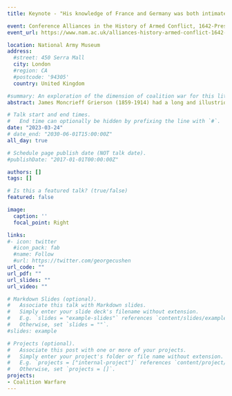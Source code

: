 ```yaml
---
title: Keynote - "His knowledge of France and Germany was both intimate and encyclopaedic". J.M. Grierson and coalition negotiation

event: Conference Alliances in the History of Armed Conflict, 1642-Present
event_url: https://www.nam.ac.uk/alliances-history-armed-conflict-1642-present

location: National Army Museum
address:
  #street: 450 Serra Mall
  city: London
  #region: CA
  #postcode: '94305'
  country: United Kingdom

#summary: An exploration of the dimension of coalition war for this little-studied conflict.
abstract: James Moncrieff Grierson (1859-1914) had a long and illustrious military career which saw roles in military Intelligence as well as several other postings at home and abroad. Douglas Haig, in the preface to his 1922 biography described him as “not only an extremely well-trained Staff Officer, but also an able commander of troops and a skilful artilleryman.”  We intend to study precisely the transitions which saw Grierson alternate active duty postings in war zones (Egypt in 1882, Sudan 1885, China and South Africa in 1900) with duties in military intelligence and strategic planning (at Army Headquarters Intelligence in 1888, in Berlin as military attaché from 1898-1900, as Director Military Operations back at Army Headquarters from 1904). A talented linguist, prolific writer, and recognized authority on the German army in particular , Grierson worked alongside the Germans in the international coalition in China in 1900-1901 before playing a key role in the Anglo-French negotiations from 1905 onwards and our particular focus will be on his use of his language and cultural skills in coalition negotiation.

# Talk start and end times.
#   End time can optionally be hidden by prefixing the line with `#`.
date: "2023-03-24"
# date_end: "2030-06-01T15:00:00Z"
all_day: true

# Schedule page publish date (NOT talk date).
#publishDate: "2017-01-01T00:00:00Z"

authors: []
tags: []

# Is this a featured talk? (true/false)
featured: false

image:
  caption: ''
  focal_point: Right

links:
#- icon: twitter
  #icon_pack: fab
  #name: Follow
  #url: https://twitter.com/georgecushen
url_code: ""
url_pdf: ""
url_slides: ""
url_video: ""

# Markdown Slides (optional).
#   Associate this talk with Markdown slides.
#   Simply enter your slide deck's filename without extension.
#   E.g. `slides = "example-slides"` references `content/slides/example-slides.md`.
#   Otherwise, set `slides = ""`.
#slides: example

# Projects (optional).
#   Associate this post with one or more of your projects.
#   Simply enter your project's folder or file name without extension.
#   E.g. `projects = ["internal-project"]` references `content/project/deep-learning/index.md`.
#   Otherwise, set `projects = []`.
projects:
- Coalition Warfare
---
```



